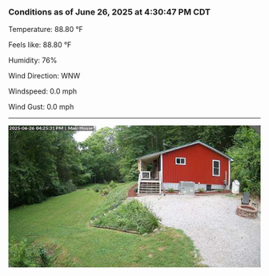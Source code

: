 ### Conditions as of June 26, 2025 at 4:30:47 PM CDT 

Temperature: 88.80 &deg;F

Feels like: 88.80 &deg;F

Humidity: 76%

Wind Direction: WNW

Windspeed: 0.0 mph

Wind Gust: 0.0 mph

---

<img src="./images/latest.jpeg"/>

